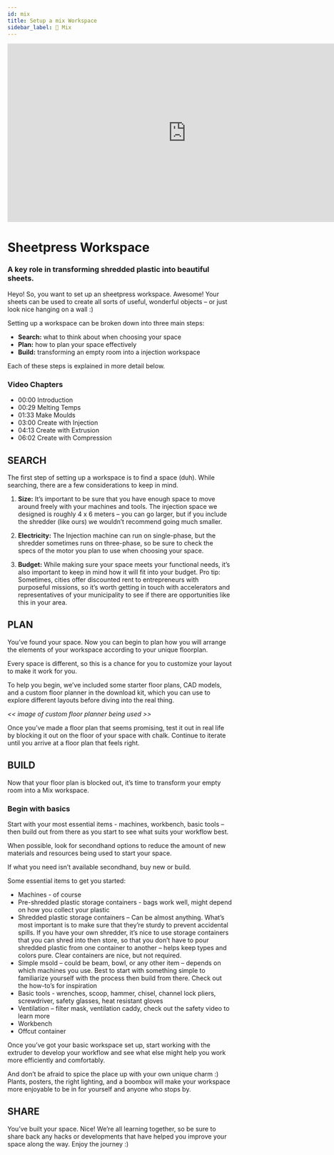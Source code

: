 ```yaml
---
id: mix
title: Setup a mix Workspace
sidebar_label: 🚫 Mix
---
```

<div class="videocontainer">
  <iframe width="800" height="400" src="https://www.youtube.com/embed/NpEaa2P7qZI" frameborder="0" allow="accelerometer; autoplay; encrypted-media; gyroscope; picture-in-picture" allowfullscreen></iframe>
</div>

<style>
:root {
  --highlight: #37b4a3;
  --hover: #37b4a3;
}
</style>

# Sheetpress Workspace 

<div class="videoChapters">
<div class="videoChaptersMain">

###  A key role in transforming shredded plastic into beautiful sheets.

Heyo! So, you want to set up an sheetpress workspace. Awesome! Your sheets can be used to create all sorts of useful, wonderful objects – or just look nice hanging on a wall :)

Setting up a workspace can be broken down into three main steps:
 
- <b>Search:</b> what to think about when choosing your space
- <b>Plan:</b> how to plan your space effectively
- <b>Build:</b> transforming an empty room into a injection workspace
 
Each of these steps is explained in more detail below.

</div>
<div class="videoChaptersSidebar">

### Video Chapters

- 00:00 Introduction 
- 00:29 Melting Temps 
- 01:33 Make Moulds 
- 03:00 Create with Injection 
- 04:13 Create with Extrusion 
- 06:02 Create with Compression

</div>
</div>

## SEARCH
 
The first step of setting up a workspace is to find a space (duh). While searching, there are a few considerations to keep in mind.

1. <b>Size:</b> It’s important to be sure that you have enough space to move around freely with your machines and tools. The injection space we designed is roughly 4 x 6 meters – you can go larger, but if you include the shredder (like ours) we wouldn’t recommend going much smaller.
 
2. <b>Electricity:</b> The Injection machine can run on single-phase, but the shredder sometimes runs on three-phase, so be sure to check the specs of the motor you plan to use when choosing your space.
 
3. <b>Budget:</b> While making sure your space meets your functional needs, it’s also important to keep in mind how it will fit into your budget. Pro tip: Sometimes, cities offer discounted rent to entrepreneurs with purposeful missions, so it’s worth getting in touch with accelerators and representatives of your municipality to see if there are opportunities like this in your area.
 
 
## PLAN
 
You’ve found your space. Now you can begin to plan how you will arrange the elements of your workspace according to your unique floorplan.
 
Every space is different, so this is a chance for you to customize your layout to make it work for you.
 
To help you begin, we’ve included some starter floor plans, CAD models, and a custom floor planner in the download kit, which you can use to explore different layouts before diving into the real thing.
 
<i><< image of custom floor planner being used >></i>
 
Once you’ve made a floor plan that seems promising, test it out in real life by blocking it out on the floor of your space with chalk. Continue to iterate until you arrive at a floor plan that feels right.

## BUILD

Now that your floor plan is blocked out, it’s time to transform your empty room into a Mix workspace.
 
### Begin with basics
 
Start with your most essential items - machines, workbench, basic tools – then build out from there as you start to see what suits your workflow best.
 
When possible, look for secondhand options to reduce the amount of new materials and resources being used to start your space.
 
If what you need isn’t available secondhand, buy new or build.
 
Some essential items to get you started:
 
- Machines - of course
- Pre-shredded plastic storage containers - bags work well, might depend on how you collect your plastic
- Shredded plastic storage containers – Can be almost anything. What’s most important is to make sure that they’re sturdy to prevent accidental spills. If you have your own shredder, it’s nice to use storage containers that you can shred into then store, so that you don’t have to pour shredded plastic from one container to another – helps keep types and colors pure. Clear containers are nice, but not required.
- Simple msold – could be beam, bowl, or any other item – depends on which machines you use. Best to start with something simple to familiarize yourself with the process then build from there. Check out the how-to’s for inspiration
- Basic tools - wrenches, scoop, hammer, chisel, channel lock pliers, screwdriver, safety glasses, heat resistant gloves
- Ventilation – filter mask, ventilation caddy, check out the safety video to learn more
- Workbench
- Offcut container
 
 
Once you’ve got your basic workspace set up, start working with the extruder to develop your workflow and see what else might help you work more efficiently and comfortably.
 
And don’t be afraid to spice the place up with your own unique charm :) Plants, posters, the right lighting, and a boombox will make your workspace more enjoyable to be in for yourself and anyone who stops by.
 
## SHARE
 
You’ve built your space. Nice! We’re all learning together, so be sure to share back any hacks or developments that have helped you improve your space along the way. Enjoy the journey :)


